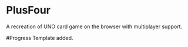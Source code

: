 # PlusFour
A recreation of UNO card game on the browser with multiplayer support.

#Progress
Template added.
